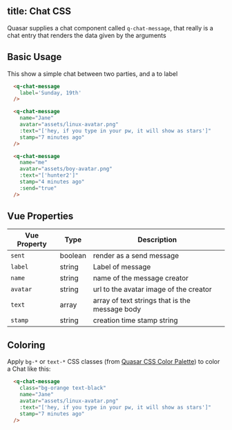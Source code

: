 title: Chat CSS
---
Quasar supplies a chat component called `q-chat-message`, that really is a chat entry that renders
the data given by the arguments

<input type="hidden" data-fullpage-demo="css/chat">

## Basic Usage
This show a simple chat between two parties, and a to label

```html
  <q-chat-message
    label='Sunday, 19th'
  />

  <q-chat-message
    name="Jane"
    avatar="assets/linux-avatar.png"
    :text="['hey, if you type in your pw, it will show as stars']"
    stamp="7 minutes ago"
  />

  <q-chat-message
    name="me"
    avatar="assets/boy-avatar.png"
    :text="['hunter2']"
    stamp="4 minutes ago"
    :send="true"
  />
```

## Vue Properties
| Vue Property | Type    | Description                            |
| ---          | ---     | ---                                    |
| `sent`       | boolean | render as a send message               |
| `label`      | string  | Label of message                       |
| `name`       | string  | name of the message creator            |
| `avatar`     | string  | url to the avatar image of the creator |
| `text`       | array   | array of text strings that is the message body |
| `stamp`      | string  | creation time stamp string             |

## Coloring
Apply `bg-*` or `text-*` CSS classes (from [Quasar CSS Color Palette](/api/css-color-palette.html)) to color a Chat like this:

``` html
  <q-chat-message
    class="bg-orange text-black"
    name="Jane"
    avatar="assets/linux-avatar.png"
    :text="['hey, if you type in your pw, it will show as stars']"
    stamp="7 minutes ago"
  />
```
